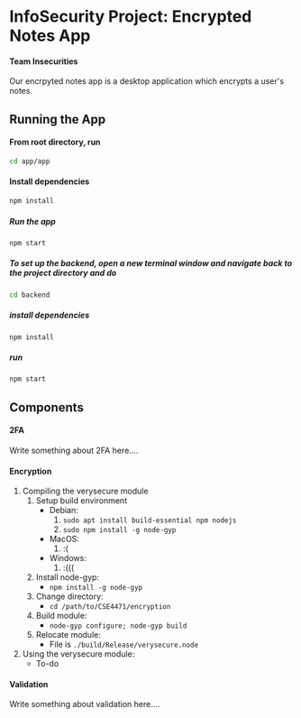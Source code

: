 # InfoSecurity Project: Encrypted Notes App
#### Team Insecurities

Our encrpyted notes app is a desktop application which encrypts a user's notes.

## Running the App

#### From root directory, run
```bash
cd app/app
```
#### Install dependencies
```bash
npm install
```
##### Run the app
```bash
npm start
```

##### To set up the backend, open a new terminal window and navigate back to the project directory and do
```bash
cd backend
```

##### install dependencies
```bash
npm install
```

##### run
```bash
npm start
```

## Components

#### 2FA

Write something about 2FA here....

#### Encryption

1. Compiling the verysecure module
    1. Setup build environment
        + Debian:
            1. ```sudo apt install build-essential npm nodejs```
            2. ```sudo npm install -g node-gyp```
        + MacOS:
            1. :(
        + Windows:
            1. :(((
    2. Install node-gyp:
        * ```npm install -g node-gyp```
    3. Change directory:
        * ```cd /path/to/CSE4471/encryption```
    4. Build module:
        * ```node-gyp configure; node-gyp build```
    5. Relocate module:
        * File is ```./build/Release/verysecure.node```
2. Using the verysecure module:
    * To-do

#### Validation

Write something about validation here....

